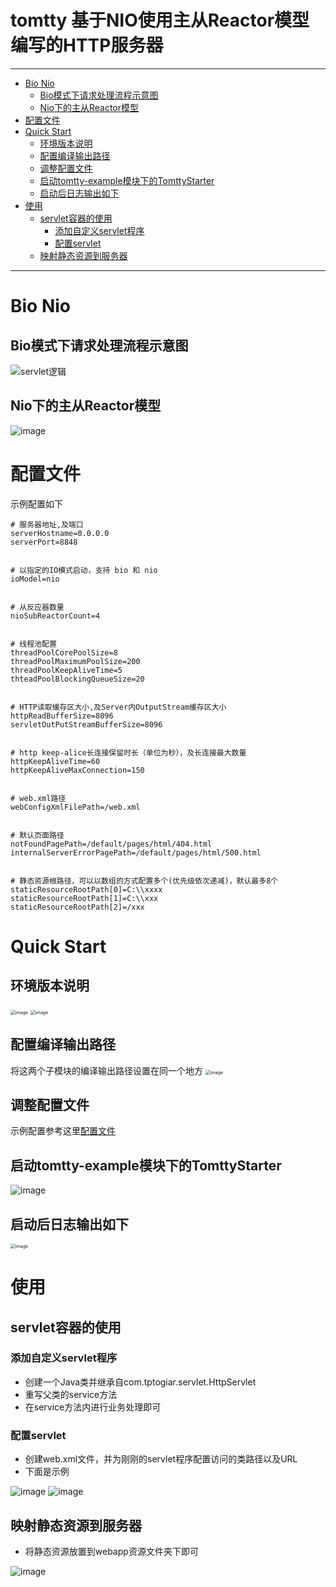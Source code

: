 # tomtty  基于NIO使用主从Reactor模型编写的HTTP服务器
<hr/>

- [Bio Nio](#Bio-Nio)
  * [Bio模式下请求处理流程示意图](#Bio模式下请求处理流程示意图)
  * [Nio下的主从Reactor模型](#Nio下的主从Reactor模型)
- [配置文件](#配置文件)
- [Quick Start](#Quick-Start)
  * [环境版本说明](#环境版本说明)
  * [配置编译输出路径](#配置编译输出路径)
  * [调整配置文件](#调整配置文件)
  * [启动tomtty-example模块下的TomttyStarter](#启动tomtty-example模块下的TomttyStarter)
  * [启动后日志输出如下](#启动后日志输出如下)
- [使用](#使用)
  * [servlet容器的使用](#servlet容器的使用)
    + [添加自定义servlet程序](#添加自定义servlet程序)
    + [配置servlet](#配置servlet)
  * [映射静态资源到服务器](#映射静态资源到服务器)
<hr>


# Bio Nio
## Bio模式下请求处理流程示意图
![servlet逻辑](https://user-images.githubusercontent.com/79641956/169803890-118191be-aa30-4b07-88f8-a70b14ade969.png)
## Nio下的主从Reactor模型
![image](https://user-images.githubusercontent.com/79641956/172405455-ea0be3b2-9ec9-4773-a081-fc95cf5b8898.png)

# 配置文件
示例配置如下
```
# 服务器地址,及端口
serverHostname=0.0.0.0
serverPort=8848


# 以指定的IO模式启动，支持 bio 和 nio
ioModel=nio


# 从反应器数量
nioSubReactorCount=4


# 线程池配置
threadPoolCorePoolSize=8
threadPoolMaximumPoolSize=200
threadPoolKeepAliveTime=5
thteadPoolBlockingQueueSize=20


# HTTP读取缓存区大小,及Server内OutputStream缓存区大小
httpReadBufferSize=8096
servletOutPutStreamBufferSize=8096


# http keep-alice长连接保留时长（单位为秒），及长连接最大数量
httpKeepAliveTime=60
httpKeepAliveMaxConnection=150


# web.xml路径
webConfigXmlFilePath=/web.xml


# 默认页面路径
notFoundPagePath=/default/pages/html/404.html
internalServerErrorPagePath=/default/pages/html/500.html


# 静态资源根路径，可以以数组的方式配置多个(优先级依次递减)，默认最多8个
staticResourceRootPath[0]=C:\\xxxx
staticResourceRootPath[1]=C:\\xxx
staticResourceRootPath[2]=/xxx
```

# Quick Start
## 环境版本说明
<img src="https://user-images.githubusercontent.com/79641956/172396809-946760f8-4516-43f2-9f91-1e080a770446.png" alt="image" style="zoom:50%;" />
<img src="https://user-images.githubusercontent.com/79641956/172397186-0c7a2672-fcbf-4c22-b1e2-82af0b5d1fc0.png" alt="image" style="zoom:50%;" />

## 配置编译输出路径
将这两个子模块的编译输出路径设置在同一个地方
<img src="https://user-images.githubusercontent.com/79641956/172397771-5988b74e-f946-4e44-92d2-94a56985ec31.png" alt="image" style="zoom:50%;" />

## 调整配置文件
示例配置参考这里[配置文件](#配置文件)


## 启动tomtty-example模块下的TomttyStarter

![image](https://user-images.githubusercontent.com/79641956/172398935-8fb3d72f-8c0a-4e9f-aab8-9a84d0643d5c.png)

## 启动后日志输出如下

<img src="https://user-images.githubusercontent.com/79641956/172399136-d5f50741-48e5-4b26-a523-96961e741fc5.png" alt="image" style="zoom:50%;" />

# 使用
## servlet容器的使用
### 添加自定义servlet程序
- 创建一个Java类并继承自com.tptogiar.servlet.HttpServlet
- 重写父类的service方法
- 在service方法内进行业务处理即可
### 配置servlet
- 创建web.xml文件，并为刚刚的servlet程序配置访问的类路径以及URL
- 下面是示例

![image](https://user-images.githubusercontent.com/79641956/172555965-06583575-8d4b-4bd5-836c-761171d429e2.png)
![image](https://user-images.githubusercontent.com/79641956/172556634-c16f996a-ab2c-4fac-b238-d48117cb5771.png)

## 映射静态资源到服务器
- 将静态资源放置到webapp资源文件夹下即可

![image](https://user-images.githubusercontent.com/79641956/172557031-751dfcb8-605e-4bca-9c0c-b852f13237fe.png)




